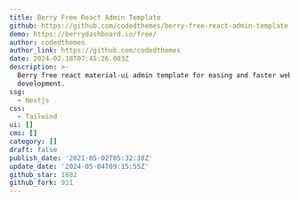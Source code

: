 ```yaml
---
title: Berry Free React Admin Template
github: https://github.com/codedthemes/berry-free-react-admin-template
demo: https://berrydashboard.io/free/
author: codedthemes
author_link: https://github.com/codedthemes
date: 2024-02-18T07:45:26.083Z
description: >-
  Berry free react material-ui admin template for easing and faster web
  development.
ssg:
  - Nextjs
css:
  - Tailwind
ui: []
cms: []
category: []
draft: false
publish_date: '2021-05-02T05:32:38Z'
update_date: '2024-05-04T09:15:55Z'
github_star: 1882
github_fork: 911
---
```


